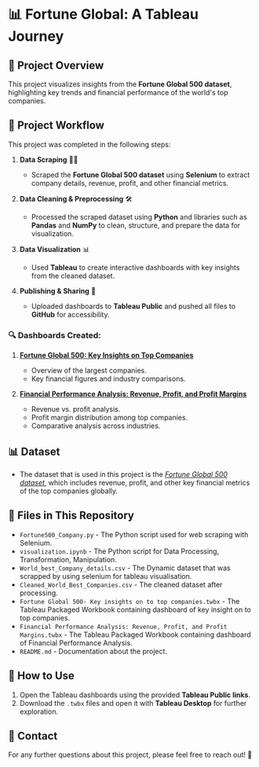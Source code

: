 # 📊 Fortune Global: A Tableau Journey

## 📝 Project Overview  
This project visualizes insights from the **Fortune Global 500 dataset**, highlighting key trends and financial performance of the world's top companies.

## 🔄 Project Workflow  
This project was completed in the following steps:  

1. **Data Scraping** 🕵️‍♂️  
   - Scraped the **Fortune Global 500 dataset** using **Selenium** to extract company details, revenue, profit, and other financial metrics.  

2. **Data Cleaning & Preprocessing** 🛠️  
   - Processed the scraped dataset using **Python** and libraries such as **Pandas** and **NumPy** to clean, structure, and prepare the data for visualization.  

3. **Data Visualization** 📊  
   - Used **Tableau** to create interactive dashboards with key insights from the cleaned dataset.  

4. **Publishing & Sharing** 🚀  
   - Uploaded dashboards to **Tableau Public** and pushed all files to **GitHub** for accessibility.  


### 🔍 Dashboards Created:
1. **[Fortune Global 500: Key Insights on Top Companies](https://public.tableau.com/shared/3QKCJ3JX4?:display_count=n&:origin=viz_share_link)**
   - Overview of the largest companies.
   - Key financial figures and industry comparisons.


3. **[Financial Performance Analysis: Revenue, Profit, and Profit Margins](https://public.tableau.com/views/FinancialPerformanceAnalysisRevenueProfitandProfitMargins/FinancialPerformanceAnalysisRevenueProfitandProfitMargins?:language=en-GB&:sid=&:redirect=auth&:display_count=n&:origin=viz_share_link)**
   - Revenue vs. profit analysis.
   - Profit margin distribution among top companies.
   - Comparative analysis across industries.
     

## 📊 Dataset
- The dataset that is used in this project is the *[Fortune Global 500 dataset](https://fortune.com/ranking/global500/)*, which includes revenue, profit, and other key financial metrics of the top companies globally.

## 📂 Files in This Repository  
- `Fortune500_Company.py` - The Python script used for web scraping with Selenium.
- `visualization.ipynb` - The Python script for Data Processing, Transformation, Manipulation.
- `World_best_Company_details.csv` - The Dynamic dataset that  was scrapped by using selenium for tableau visualisation.
- `Cleaned_World_Best_Companies.csv` - The cleaned dataset after processing.
- `Fortune Global 500- Key insights on to top companies.twbx` - The Tableau Packaged Workbook containing dashboard of key insight on to top companies.
- `Financial Performance Analysis: Revenue, Profit, and Profit Margins.twbx` - The Tableau Packaged Workbook containing dashboard of Financial Performance Analysis.
- `README.md` - Documentation about the project.

## 🚀 How to Use  
1. Open the Tableau dashboards using the provided **Tableau Public links**.  
2. Download the `.twbx` files and open it with **Tableau Desktop** for further exploration.

## 📢 Contact

For any further questions about this project, please feel free to reach out! 🚀  


